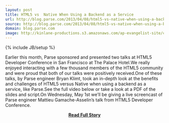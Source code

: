 ```yaml
---
layout: post
title: HTML5 vs  Native When Using a Backend as a Service
url: http://blog.parse.com/2013/04/08/html5-vs-native-when-using-a-backend-as-a-service/
source: http://blog.parse.com/2013/04/08/html5-vs-native-when-using-a-backend-as-a-service/
domain: blog.parse.com
image: http://kinlane-productions.s3.amazonaws.com/ap-evangelist-site/curated/screenshots/7403_blog_parse_com.png
---
```

{% include JB/setup %}<p>Earlier this month, Parse sponsored and presented two talks at HTML5 Developer Conference in San Francisco at The Palace Hotel.We really enjoyed interacting with a few thousand members of the HTML5 community and were proud that both of our talks were positively received.One of these talks, by Parse engineer Bryan Klimt, took an in-depth look at the benefits and challenges of HTML5 versus Native when using a backend as a service, like Parse.See the full video below or take a look at a PDF of the slides and script.On Wednesday, May 1st we’ll be giving a live screencast of Parse engineer Mattieu Gamache-Asselin’s talk from HTML5 Developer Conference.</p>
<center><p><a href="http://blog.parse.com/2013/04/08/html5-vs-native-when-using-a-backend-as-a-service/" style='padding:25px; font-sze:18px; font-weight: bold;'>Read Full Story</a></p></center>
